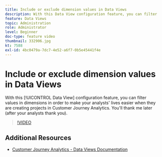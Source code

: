 ```yaml
---
title: Include or exclude dimension values in Data Views
description: With this Data View configuration feature, you can filter values in dimensions in order to make your analysts' lives easier when they are creating projects in Customer Journey Analytics. You'll thank me later (after your analysts thank you).
feature: Data Views
topic: Administration
role: Administrator
level: Beginner
doc-type: feature video
thumbnail: 332906.jpg
kt: 7588
exl-id: 4bc0479a-7dc7-4e52-a6f7-0b5e45441f4e
---
```

# Include or exclude dimension values in Data Views

With this [!UICONTROL Data View] configuration feature, you can filter values in dimensions in order to make your analysts' lives easier when they are creating projects in Customer Journey Analytics. You'll thank me later (after your analysts thank you).

>[!VIDEO](https://video.tv.adobe.com/v/332906/?quality=12&learn=on)

## Additional Resources

* [Customer Journey Analytics - Data Views Documentation](https://experienceleague.adobe.com/docs/analytics-platform/using/cja-dataviews/create-dataview.html)
